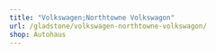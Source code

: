 ```yaml
---
title: "Volkswagen;Northtowne Volkswagon"
url: /gladstone/volkswagen-northtowne-volkswagon/
shop: Autohaus
---
```

